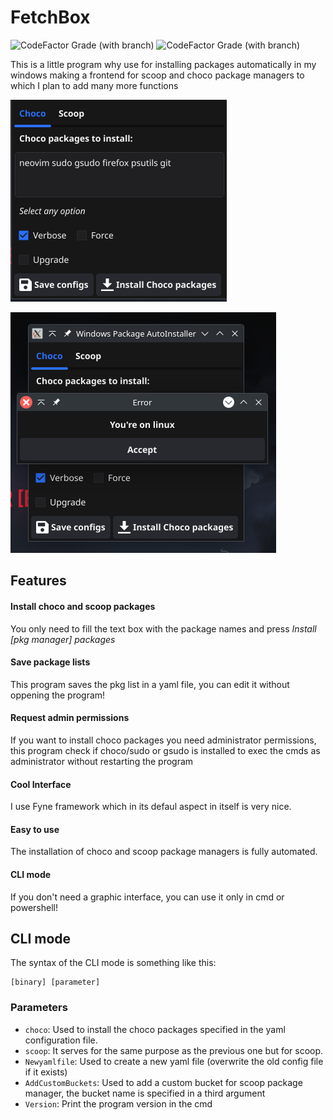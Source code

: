 # FetchBox

![CodeFactor Grade (with branch)](https://img.shields.io/codefactor/grade/github/Tom5521/Windows-package-autoinstaller/dev?label=Code%20Quality%20dev%20branch)
![CodeFactor Grade (with branch)](https://img.shields.io/codefactor/grade/github/Tom5521/Windows-package-autoinstaller/master?label=Code%20Quality%20master%20branch)




This is a little program why use for installing packages automatically in my windows making a frontend for scoop and choco package managers to which I plan to add many more functions

![A screenshot of the program](./Assets/Screenshot1.png)

![Other screenshot!](./Assets/Screenshot2.png) 

## Features

#### Install choco and scoop packages

You only need to fill the text box with the package names and press *Install [pkg manager] packages*

#### Save package lists

This program saves the pkg list in a yaml file, you can edit it without oppening the program!

#### Request admin permissions

If you want to install choco packages you need administrator permissions, this program check if choco/sudo or gsudo is installed to exec the cmds as administrator without restarting the program

#### Cool Interface

I use Fyne framework which in its defaul aspect in itself is very nice.

#### Easy to use

The installation of choco and scoop package managers is fully automated.

#### CLI mode

If you don't need a graphic interface, you can use it only in cmd or powershell!

## CLI mode

The syntax of the CLI mode is something like this:


```
[binary] [parameter]
```
### Parameters

- `choco`: Used to install the choco packages specified in the yaml configuration file.
- `scoop`: It serves for the same purpose as the previous one but for scoop.
- `Newyamlfile`: Used to create a new yaml file (overwrite the old config file if it exists)
- `AddCustomBuckets`: Used to add a custom bucket for scoop package manager, the bucket name is specified in a third argument
- `Version`: Print the program version in the cmd
